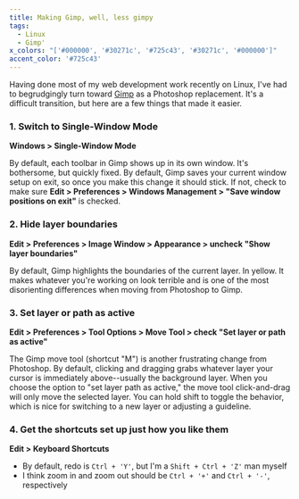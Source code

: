 ```yaml
---
title: Making Gimp, well, less gimpy
tags: 
  - Linux
  - Gimp'
x_colors: "['#000000', '#30271c', '#725c43', '#30271c', '#000000']"
accent_color: '#725c43'
---
```

Having done most of my web development work recently on Linux, I've had to begrudgingly turn toward [Gimp][gimp] as a Photoshop replacement. It's a difficult transition, but here are a few things that made it easier.

### 1. Switch to Single-Window Mode

**Windows > Single-Window Mode**

By default, each toolbar in Gimp shows up in its own window. It's bothersome, but quickly fixed. By default, Gimp saves your current window setup on exit, so once you make this change it should stick. If not, check to make sure **Edit > Preferences > Windows Management > "Save window positions on exit"** is checked.

### 2. Hide layer boundaries

**Edit > Preferences > Image Window > Appearance > uncheck "Show layer boundaries"**

By default, Gimp highlights the boundaries of the current layer. In yellow. It makes whatever you're working on look terrible and is one of the most disorienting differences when moving from Photoshop to Gimp.

### 3. Set layer or path as active

**Edit > Preferences > Tool Options > Move Tool > check "Set layer or path as active"**

The Gimp move tool (shortcut "M") is another frustrating change from Photoshop. By default, clicking and dragging grabs whatever layer your cursor is immediately above--usually the background layer. When you choose the option to "set layer path as active," the move tool click-and-drag will only move the selected layer. You can hold shift to toggle the behavior, which is nice for switching to a new layer or adjusting a guideline.

### 4. Get the shortcuts set up just how you like them

**Edit > Keyboard Shortcuts**

- By default, redo is `Ctrl + 'Y'`, but I'm a `Shift + Ctrl + 'Z'` man myself
- I think zoom in and zoom out should be `Ctrl + '+'` and `Ctrl + '-'`, respectively

[gimp]: https://www.gimp.org/